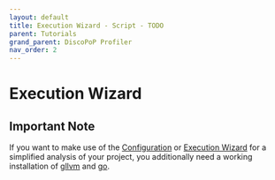 ```yaml
---
layout: default
title: Execution Wizard - Script - TODO
parent: Tutorials
grand_parent: DiscoPoP Profiler
nav_order: 2
---
```


# Execution Wizard

## Important Note
If you want to make use of the [Configuration](Configuration_Wizard.md) or [Execution Wizard](Execution_Wizard.md) for a simplified analysis of your project, you additionally need a working installation of [gllvm](https://github.com/SRI-CSL/gllvm) and [go](https://go.dev/doc/install).